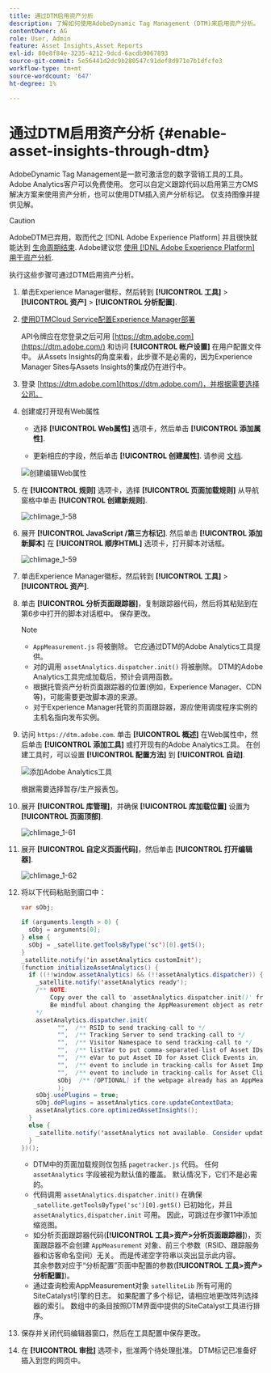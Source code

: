```yaml
---
title: 通过DTM启用资产分析
description: 了解如何使用AdobeDynamic Tag Management (DTM)来启用资产分析。
contentOwner: AG
role: User, Admin
feature: Asset Insights,Asset Reports
exl-id: 80e8f84e-3235-4212-9dcd-6acdb9067893
source-git-commit: 5e56441d2dc9b280547c91def8d971e7b1dfcfe3
workflow-type: tm+mt
source-wordcount: '647'
ht-degree: 1%

---
```


# 通过DTM启用资产分析 {#enable-asset-insights-through-dtm}

AdobeDynamic Tag Management是一款可激活您的数字营销工具的工具。 Adobe Analytics客户可以免费使用。 您可以自定义跟踪代码以启用第三方CMS解决方案来使用资产分析，也可以使用DTM插入资产分析标记。 仅支持图像并提供见解。

>[!CAUTION]
>
>AdobeDTM已弃用，取而代之 [!DNL Adobe Experience Platform] 并且很快就能达到 [生命周期结束](https://medium.com/launch-by-adobe/dtm-plans-for-a-sunset-3c6aab003a6f). Adobe建议您 [使用 [!DNL Adobe Experience Platform] 用于资产分析](https://experienceleague.adobe.com/docs/experience-manager-learn/assets/advanced/asset-insights-launch-tutorial.html).

执行这些步骤可通过DTM启用资产分析。

1. 单击Experience Manager徽标，然后转到 **[!UICONTROL 工具]** > **[!UICONTROL 资产]** > **[!UICONTROL 分析配置]**.
1. [使用DTMCloud Service配置Experience Manager部署](/help/sites-administering/dtm.md)

   API令牌应在您登录之后可用 [https://dtm.adobe.com](https://dtm.adobe.com/) 和访问 **[!UICONTROL 帐户设置]** 在用户配置文件中。 从Assets Insights的角度来看，此步骤不是必需的，因为Experience Manager Sites与Assets Insights的集成仍在进行中。

1. 登录 [https://dtm.adobe.com](https://dtm.adobe.com/)，并根据需要选择公司。
1. 创建或打开现有Web属性

   * 选择 **[!UICONTROL Web属性]** 选项卡，然后单击 **[!UICONTROL 添加属性]**.

   * 更新相应的字段，然后单击 **[!UICONTROL 创建属性]**. 请参阅 [文档](https://experienceleague.adobe.com/docs/experience-manager-learn/getting-started-wknd-tutorial-develop/overview.html?lang=zh-Hans).

   ![创建编辑Web属性](assets/Create-edit-web-property.png)

1. 在 **[!UICONTROL 规则]** 选项卡，选择 **[!UICONTROL 页面加载规则]** 从导航窗格中单击 **[!UICONTROL 创建新规则]**.

   ![chlimage_1-58](assets/chlimage_1-194.png)

1. 展开 **[!UICONTROL JavaScript /第三方标记]**. 然后单击 **[!UICONTROL 添加新脚本]** 在 **[!UICONTROL 顺序HTML]** 选项卡，打开脚本对话框。

   ![chlimage_1-59](assets/chlimage_1-195.png)

1. 单击Experience Manager徽标，然后转到 **[!UICONTROL 工具]** > **[!UICONTROL 资产]**.
1. 单击 **[!UICONTROL 分析页面跟踪器]**，复制跟踪器代码，然后将其粘贴到在第6步中打开的脚本对话框中。 保存更改。

   >[!NOTE]
   >
   >* `AppMeasurement.js` 将被删除。 它应通过DTM的Adobe Analytics工具提供。
   >* 对的调用 `assetAnalytics.dispatcher.init()` 将被删除。 DTM的Adobe Analytics工具完成加载后，预计会调用函数。
   >* 根据托管资产分析页面跟踪器的位置(例如，Experience Manager、CDN等)，可能需要更改脚本源的来源。
   >* 对于Experience Manager托管的页面跟踪器，源应使用调度程序实例的主机名指向发布实例。

1. 访问 `https://dtm.adobe.com`. 单击 **[!UICONTROL 概述]** 在Web属性中，然后单击 **[!UICONTROL 添加工具]** 或打开现有的Adobe Analytics工具。 在创建工具时，可以设置 **[!UICONTROL 配置方法]** 到 **[!UICONTROL 自动]**.

   ![添加Adobe Analytics工具](assets/Add-Adobe-Analytics-Tool.png)

   根据需要选择暂存/生产报表包。

1. 展开 **[!UICONTROL 库管理]**，并确保 **[!UICONTROL 库加载位置]** 设置为 **[!UICONTROL 页面顶部]**.

   ![chlimage_1-61](assets/chlimage_1-197.png)

1. 展开 **[!UICONTROL 自定义页面代码]**，然后单击 **[!UICONTROL 打开编辑器]**.

   ![chlimage_1-62](assets/chlimage_1-198.png)

1. 将以下代码粘贴到窗口中：

   ```Java
   var sObj;
   
   if (arguments.length > 0) {
     sObj = arguments[0];
   } else {
     sObj = _satellite.getToolsByType('sc')[0].getS();
   }
   _satellite.notify('in assetAnalytics customInit');
   (function initializeAssetAnalytics() {
     if ((!!window.assetAnalytics) && (!!assetAnalytics.dispatcher)) {
       _satellite.notify('assetAnalytics ready');
       /** NOTE:
           Copy over the call to 'assetAnalytics.dispatcher.init()' from Assets Pagetracker
           Be mindful about changing the AppMeasurement object as retrieved above.
       */
       assetAnalytics.dispatcher.init(
             "",  /** RSID to send tracking-call to */
             "",  /** Tracking Server to send tracking-call to */
             "",  /** Visitor Namespace to send tracking-call to */
             "",  /** listVar to put comma-separated-list of Asset IDs for Asset Impression Events in tracking-call, for example, 'listVar1' */
             "",  /** eVar to put Asset ID for Asset Click Events in, for example, 'eVar3' */
             "",  /** event to include in tracking-calls for Asset Impression Events, for example, 'event8' */
             "",  /** event to include in tracking-calls for Asset Click Events, for example, 'event7' */
             sObj  /** [OPTIONAL] if the webpage already has an AppMeasurement object, include the object here. If unspecified, Pagetracker Core shall create its own AppMeasurement object */
             );
       sObj.usePlugins = true;
       sObj.doPlugins = assetAnalytics.core.updateContextData;
       assetAnalytics.core.optimizedAssetInsights();
     }
     else {
       _satellite.notify('assetAnalytics not available. Consider updating the Custom Page Code', 4);
     }
   })();
   ```

   * DTM中的页面加载规则仅包括 `pagetracker.js` 代码。 任何 `assetAnalytics` 字段被视为默认值的覆盖。 默认情况下，它们不是必需的。
   * 代码调用 `assetAnalytics.dispatcher.init()` 在确保 `_satellite.getToolsByType('sc')[0].getS()` 已初始化，并且 `assetAnalytics,dispatcher.init` 可用。 因此，可跳过在步骤11中添加缩览图。
   * 如分析页面跟踪器代码(**[!UICONTROL 工具>资产>分析页面跟踪器]**)，页面跟踪器不会创建 `AppMeasurement` 对象、前三个参数（RSID、跟踪服务器和访客命名空间）无关。 而是传递空字符串以突出显示此内容。\
     其余参数对应于“分析配置”页面中配置的参数(**[!UICONTROL 工具>资产>分析配置]**)。
   * 通过查询检索AppMeasurement对象 `satelliteLib` 所有可用的SiteCatalyst引擎的日志。 如果配置了多个标记，请相应地更改阵列选择器的索引。 数组中的条目按照DTM界面中提供的SiteCatalyst工具进行排序。

1. 保存并关闭代码编辑器窗口，然后在工具配置中保存更改。
1. 在 **[!UICONTROL 审批]** 选项卡，批准两个待处理批准。 DTM标记已准备好插入到您的网页中。
